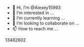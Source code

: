 - 👋 Hi, I’m @Alexey15993
- 👀 I’m interested in ...
- 🌱 I’m currently learning ...
- 💞️ I’m looking to collaborate on ...
- 📫 How to reach me ...

<!---
Alexey15993/Alexey15993 is a ✨ special ✨ repository because its `README.md` (this file) appears on your GitHub profile.
You can click the Preview link to take a look at your changes.
--->13482602
